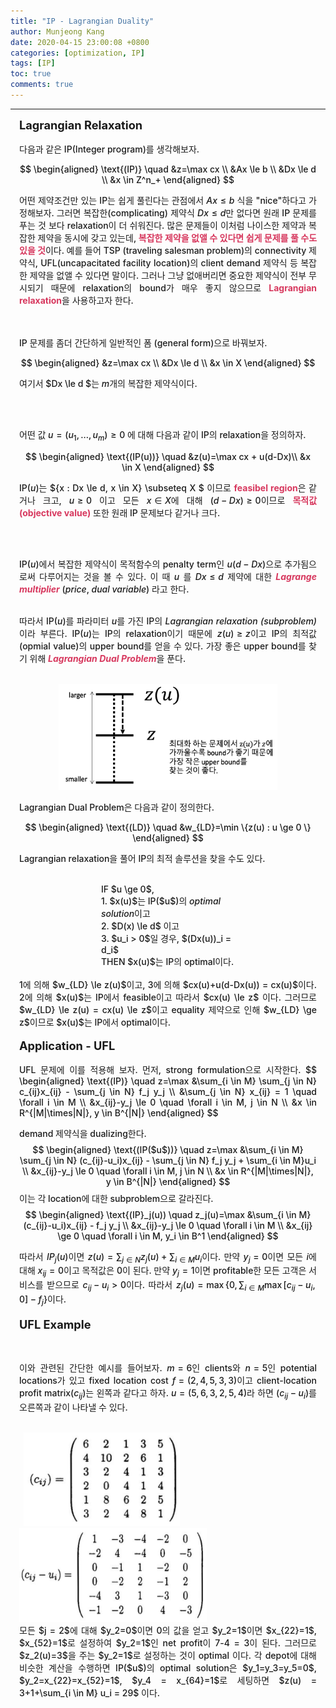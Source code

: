 ```yaml
---
title: "IP - Lagrangian Duality"
author: Munjeong Kang
date: 2020-04-15 23:00:08 +0800
categories: [optimization, IP]
tags: [IP]
toc: true
comments: true
---
```


-----
<div style = "font-weight:500; font-size:1.0em; margin-left: 1em; margin-right: 1em;text-align:justify; ">

<span style = "font-weight:700; font-size:1.3em;  margin-right: 1em;">
Lagrangian Relaxation
</span>
<br><br>
다음과 같은 IP(Integer program)를 생각해보자. 

$$
\begin{aligned}
    \text{(IP)} \quad &z=\max cx \\
    &Ax \le b \\
    &Dx \le d  \\
    &x \in Z^n_+
\end{aligned}
$$

어떤 제약조건만 있는 IP는 쉽게 풀린다는 관점에서 $Ax \le b$ 식을 "nice"하다고 가정해보자. 그러면 복잡한(complicating) 제약식 $Dx \le d$만 없다면 원래 IP 문제를 푸는 것 보다 relaxation이 더 쉬워진다. 많은 문제들이 이처럼 나이스한 제약과 복잡한 제약을 동시에 갖고 있는데, <b style = "color:#d7385e;font-size:1.2">복잡한 제약을 없앨 수 있다면 쉽게 문제를 풀 수도 있을 것</b>이다. 예를 들어 TSP (traveling salesman problem)의 connectivity 제약식, UFL(uncapacitated facility location)의 client demand 제약식 등 복잡한 제약을 없앨 수 있다면 말이다. 그러나 그냥 없애버리면 중요한 제약식이 전부 무시되기 때문에 relaxation의 bound가 매우 좋지 않으므로 <b style = "color:#d7385e;font-size:1.2">Lagrangian relaxation</b>을 사용하고자 한다. 

<br><br>
IP 문제를 좀더 간단하게 일반적인 폼 (general form)으로 바꿔보자. 

$$
\begin{aligned}
    &z=\max cx \\
    &Dx \le d  \\
    &x \in X
\end{aligned}
$$

여기서 $Dx \le d $는 $m$개의 복잡한 제약식이다. 

<br><br>

어떤 값 $u = (u_1, ... , u_m) \ge 0$ 에 대해 다음과 같이 IP의 relaxation을 정의하자. 

$$
\begin{aligned}
    \text{(IP(u))} \quad &z(u)=\max cx + u(d-Dx)\\
    &x \in X
\end{aligned}
$$

IP($u$)는 $\{x : Dx \le d, x \in X\} \subseteq X $ 이므로 <b style = "color:#d7385e;font-size:1.2">feasibel region</b>은 같거나 크고, $u \ge 0$ 이고 모든 $x \in X$에 대해 $(d-Dx) \ge 0$이므로 <b style = "color:#d7385e;font-size:1.2">목적값(objective value)</b> 또한 원래 IP 문제보다 같거나 크다. 

<br><br>

IP($u$)에서 복잡한 제약식이 목적함수의 penalty term인 $u(d-Dx)$으로 추가됨으로써 다루어지는 것을 볼 수 있다. 이 때 $u$ 를 $Dx \le d$ 제약에 대한 <i><b style = "color:#d7385e; ">Lagrange multiplier</b></i> (<i>price</i>, <i>dual variable</i>) 라고 한다. 
<br><br>

따라서 IP($u$)를 파라미터 $u$를 가진 IP의 <i>Lagrangian relaxation (subproblem)</i>이라 부른다. IP($u$)는 IP의 relaxation이기 때문에 $z(u) \ge z$이고 IP의 최적값(opmial value)의 upper bound를 얻을 수 있다. 가장 좋은 upper bound를 찾기 위해 <i><b style = "color:#d7385e;font-size:1.2">Lagrangian Dual Problem</b></i>을 푼다. 
<br><br>

<p align="center">
<img src="/images/post_img/max_relaxation_bound.png" width="350" height="170">
</p>
Lagrangian Dual Problem은 다음과 같이 정의한다. 

$$
\begin{aligned}
    \text{(LD)} \quad &w_{LD}=\min \{z(u) : u \ge 0 \} 
\end{aligned}
$$

Lagrangian relaxation을 풀어 IP의 최적 솔루션을 찾을 수도 있다.
<br><br>

<div style = "border: 0px solid red; text-align: left; margin: 0 auto; width:45% ">
 IF $u \ge 0$, <br>
1. $x(u)$는 IP($u$)의 <i>optimal solution</i>이고 <br>
2. $D(x) \le d$ 이고 <br>  
3. $u_i > 0$일 경우, $(Dx(u))_i = d_i$<br>
THEN $x(u)$는 IP의 optimal이다.
</div>
<br>
1에 의해 $w_{LD} \le z(u)$이고, 3에 의해 $cx(u)+u(d-Dx(u)) = cx(u)$이다. 2에 의해 $x(u)$는 IP에서 feasible이고 따라서 $cx(u) \le z$ 이다. 그러므로 $w_{LD} \le z(u) = cx(u) \le z$이고 equality 제약으로 인해 $w_{LD} \ge z$이므로 $x(u)$는 IP에서 optimal이다. 
<br><br>
<span style = "font-weight:700; font-size:1.3em;  margin-right: 1em;">
Application - UFL
</span>
<br><br>
UFL 문제에 이를 적용해 보자. 먼저, strong formulation으로 시작한다. 
$$
\begin{aligned}
    \text{(IP)} \quad z=\max &\sum_{i \in M} \sum_{j \in N} c_{ij}x_{ij} - \sum_{j \in N} f_j y_j \\
    &\sum_{j \in N} x_{ij} = 1 \quad \forall i \in M  \\
    &x_{ij}-y_j \le 0 \quad \forall i \in M, j \in N \\ 
    &x \in R^{|M|\times|N|}, y \in B^{|N|}
\end{aligned}
$$

demand 제약식을 dualizing한다.
$$
\begin{aligned}
    \text{(IP($u$))} \quad z=\max &\sum_{i \in M} \sum_{j \in N} (c_{ij}-u_i)x_{ij} - \sum_{j \in N} f_j y_j + \sum_{i \in M}u_i \\
    &x_{ij}-y_j \le 0 \quad \forall i \in M, j \in N \\ 
    &x \in R^{|M|\times|N|}, y \in B^{|N|}
\end{aligned}
$$
이는 각 location에 대한 subproblem으로 갈라진다. 
$$
\begin{aligned}
    \text{(IP}_j(u)) \quad z_j(u)=\max &\sum_{i \in M} (c_{ij}-u_i)x_{ij} - f_j y_j \\
    &x_{ij}-y_j \le 0 \quad \forall i \in M \\ 
    &x_{ij} \ge 0 \quad \forall i \in M, y_i \in B^1
\end{aligned}
$$

따라서 $IP_j(u)$이면 $z(u) = \sum_{j \in N} z_j(u) + \sum_{i \in M} u_i$이다. 
만약 $y_j = 0$이면 모든 $i$에 대해 $x_{ij} = 0$이고 목적값은 0이 된다. 만약 $y_j=1$이면 profitable한 모든 고객은 서비스를 받으므로 $c_{ij}-u_i >0$이다. 따라서 $z_j(u) = \max \{0, \sum_{i \in M} \max [c_{ij}-u_i, 0]-f_j\}$이다.
<br><br>
<span style = "font-weight:700; font-size:1.3em;  margin-right: 1em;">
UFL Example
</span>

<br><br>
이와 관련된 간단한 예시를 들어보자. $m = 6$인 clients와 $n=5$인 potential locations가 있고 fixed location cost $f = (2,4,5,3,3)$이고 client-location profit matrix($c_{ij}$)는 왼쪽과 같다고 하자. $u=(5,6,3,2,5,4)$라 하면 ($c_{ij}-u_i$)를 오른쪽과 같이 나타낼 수 있다. 
<br><br>

<div style="display: inline-block; margin-left: 0.5em; margin-right: 0.5em; ">
<img src="/images/post_img/ex1.png" width="250" height="150"  >
</div>
<div style="display: inline-block; margin-right: 0.5em; ">
<img src="/images/post_img/ex2.png" width="300" height="150" >
</div>
<br>
모든 $j = 2$에 대해 $y_2=0$이면 0의 값을 얻고 $y_2=1$이면 $x_{22}=1$, $x_{52}=1$로 설정하여 $y_2=1$인 net profit이 7-4 = 3이 된다. 그러므로 $z_2(u)=3$을 주는 $y_2=1$로 설정하는 것이 optimal 이다. 각 depot에 대해 비슷한 계산을 수행하면 IP($u$)의 optimal solution은 $y_1=y_3=y_5=0$, $y_2=x_{22}=x_{52}=1$, $y_4 = x_{64}=1$로 세팅하면 $z(u) = 3+1+\sum_{i \in M} u_i = 29$ 이다. 

<br><br>


<br><br>


<!-- <span style="background-color: #f3c623"> -->
